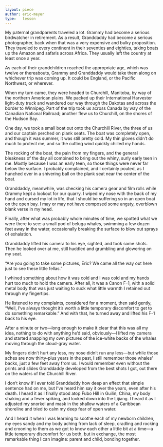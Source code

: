 ```yaml
---
layout: piece
author: eric-meyer
type:   lesson
---
```

My paternal grandparents traveled a lot. Grammy had become a serious birdwatcher in retirement. As a result, Granddaddy had become a serious photographer, back when that was a very expensive and bulky proposition. They traveled to every continent in their seventies and eighties, taking boats up the Amazon and safaris across Africa. They usually left the country at least once a year.

As each of their grandchildren reached the appropriate age, which was twelve or thereabouts, Grammy and Granddaddy would take them along on whichever trip was coming up. It could be England, or the Pacific Northwest, or wherever.

When my turn came, they were headed to Churchill, Manitoba, by way of the northern American plains. We packed up their International Harvester light-duty truck and wandered our way through the Dakotas and across the border to Winnipeg. Part of the trip took us across Canada by way of the Canadian National Railroad; another flew us to Churchill, on the shores of the Hudson Bay.

One day, we took a small boat out onto the Churchill River, the three of us and our captain perched on plank seats. The boat was completely open, and though it was summer, it was still pretty cold. My thin gloves didn’t do much to protect me, and so the cutting wind quickly chilled my hands.

The rocking of the boat, the pain from my fingers, and the general bleakness of the day all combined to bring out the whiny, surly early teen in me. Mostly because I *was* an early teen, so those things were never far below the surface. I probably complained, and I certainly pouted, as I hunched over in a shivering ball on the plank seat near the center of the boat.

Granddaddy, meanwhile, was checking his camera gear and film rolls while Grammy kept a lookout for our quarry. I wiped my nose with the back of my hand and cursed my lot in life, that I should be suffering so in an open boat on the open bay. I may or may not have composed some angsty, overblown blank verse in my head.

Finally, after what was probably whole minutes of time, we spotted what we were there to see: a small pod of beluga whales, swimming a few dozen feet away in the water, occasionally breaking the surface to blow out sprays of exhalation.

Granddaddy lifted his camera to his eye, sighted, and took some shots. Then he looked over at me, still huddled and grumbling and glowering on my seat.

“Are you going to take some pictures, Eric? We came all the way out here just to see these little fellas.”

I whined something about how it was cold and I was cold and my hands hurt too much to hold the camera. After all, it was a Canon F-1, with a solid metal body that was just waiting to suck what little warmth I retained out through my fingertips.

He listened to my complaints, considered for a moment, then said gently, “Well, I’ve always thought it’s worth a little temporary discomfort to get to do something remarkable.” And with that, he turned away and lifted his F-1 back to his eye.

After a minute or two—long enough to make it clear that this was all my idea, nothing to do with anything he’d said, obviously—I lifted my camera and started snapping my own pictures of the ice-white backs of the whales moving through the cloud-gray water.

My fingers didn’t hurt any less, my nose didn’t run any less—but while those aches are now thirty-plus years in the past, I still remember those whales’ backs, just a few feet away from us. I would remember even without the prints and slides Granddaddy developed from the best shots I got, out there on the waters of the Churchill River.

I don’t know if I ever told Granddaddy how deep an effect that simple sentence had on me, but I’ve heard him say it over the years, even after his death. I heard it as I finally stood atop Fubo Hill in Guilin, China, my body shaking and a fever spiking, and looked down into the Lijiang. I heard it as I adjusted my snorkel and mask in the shallow waters of a Caribbean shoreline and tried to calm my deep fear of open water.

And I heard it when I was learning to soothe each of my newborn children, my eyes sandy and my body aching from lack of sleep, cradling and rocking and crooning to them as we got to know each other a little bit at a time—a little temporary discomfort for us both, but in exchange, the most remarkable thing I can imagine: parent and child, bonding together.